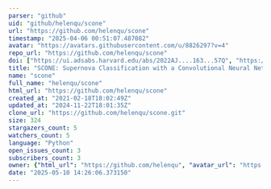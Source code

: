 ```yaml
---
parser: "github"
uid: "github/helenqu/scone"
url: "https://github.com/helenqu/scone"
timestamp: "2025-04-06 00:51:07.487082"
avatar: "https://avatars.githubusercontent.com/u/8826297?v=4"
repo_url: "https://github.com/helenqu/scone"
doi: ["https://ui.adsabs.harvard.edu/abs/2022AJ....163...57Q", "https://ui.adsabs.harvard.edu/abs/2025ascl.soft03037Q/abstract"]
title: "SCONE: Supernova Classification with a Convolutional Neural Network"
name: "scone"
full_name: "helenqu/scone"
html_url: "https://github.com/helenqu/scone"
created_at: "2021-02-18T18:02:49Z"
updated_at: "2024-11-22T18:01:35Z"
clone_url: "https://github.com/helenqu/scone.git"
size: 324
stargazers_count: 5
watchers_count: 5
language: "Python"
open_issues_count: 3
subscribers_count: 3
owner: {"html_url": "https://github.com/helenqu", "avatar_url": "https://avatars.githubusercontent.com/u/8826297?v=4", "login": "helenqu", "type": "User"}
date: "2025-05-10 14:26:06.373150"
---
```

